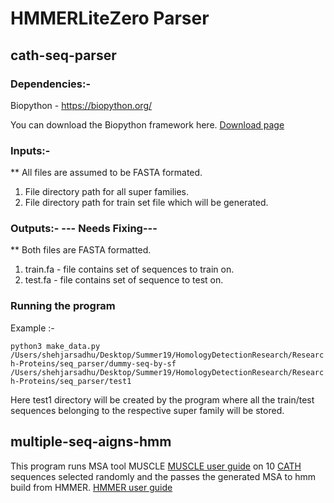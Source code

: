 # HMMERLiteZero Parser
## cath-seq-parser
### Dependencies:- 

  Biopython - https://biopython.org/
  
  You can download the Biopython framework here.
  [Download page](http://biopython.org/DIST/docs/install/Installation.pdf)


### Inputs:-

** All files are assumed to be FASTA formated.

  1. File directory path for all super families.
  2. File directory path for train set file which will be generated.

### Outputs:- --- Needs Fixing---
  ** Both files are FASTA formatted.
  
  1. train.fa - file contains set of sequences to train on.
  2. test.fa - file contains set of sequence to test on.
### Running the program

Example :- 

```python3 make_data.py /Users/shehjarsadhu/Desktop/Summer19/HomologyDetectionResearch/Research-Proteins/seq_parser/dummy-seq-by-sf /Users/shehjarsadhu/Desktop/Summer19/HomologyDetectionResearch/Research-Proteins/seq_parser/test1```

Here test1 directory will be created by the program where all the train/test sequences belonging to the respective super family will be stored. 

## multiple-seq-aigns-hmm

This program runs MSA tool MUSCLE   [MUSCLE user guide](http://www.drive5.com/muscle/muscle_userguide3.8.pdf) on 10 [CATH](http://www.cathdb.info/) sequences selected randomly and the passes the generated MSA to hmm build from 
HMMER. [HMMER user guide](http://eddylab.org/software/hmmer3/3.1b2/Userguide.pdf) 
